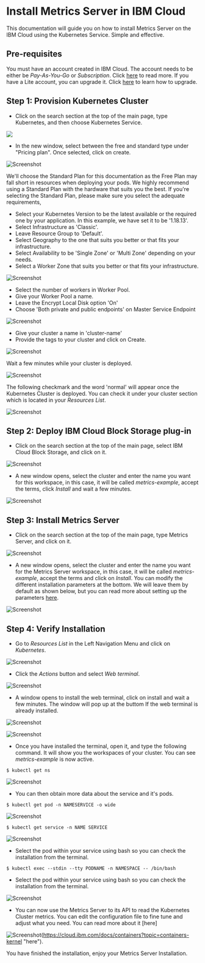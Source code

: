 # Install Metrics Server in IBM Cloud

This documentation will guide you on how to install Metrics Server on the IBM Cloud using the Kubernetes Service. Simple and effective.

## Pre-requisites

You must have an account created in IBM Cloud. The account needs to be either be *Pay-As-You-Go* or *Subscription*. Click [here](https://cloud.ibm.com/docs/account?topic=account-accounts "here") to read more.
If you have a Lite account, you can upgrade it. Click [here](https://cloud.ibm.com/docs/account?topic=account-account-getting-started#account-gs-upgrade "here") to learn how to upgrade.

## Step 1: Provision Kubernetes Cluster

* Click on the search section at the top of the main page, type Kubernetes, and then choose Kubernetes Service.

![](Kubernetes1.PNG)

* In the new window, select between the free and standard type under "Pricing plan". Once selected, click on create.

![Screenshot](KubernetesPaid1.PNG)

We'll choose the Standard Plan for this documentation as the Free Plan may fall short in resources when deploying your pods. We highly recommend using a Standard Plan with the hardware that suits you the best. If you're selecting the Standard Plan, please make sure you select the adequate requirements,

* Select your Kubernetes Version to be the latest available or the required one by your application. In this example, we have set it to be '1.18.13'.
* Select Infrastructure as 'Classic'.
* Leave Resource Group to 'Default'.
* Select Geography to the one that suits you better or that fits your infrastructure.
* Select Availability to be 'Single Zone' or 'Multi Zone' depending on your needs.
* Select a Worker Zone that suits you better or that fits your infrastructure.

![Screenshot](KubernetesPaid2.PNG)

* Select the number of workers in Worker Pool.
* Give your Worker Pool a name.
* Leave the Encrypt Local Disk option 'On'
* Choose 'Both private and public endpoints' on Master Service Endpoint

![Screenshot](KubernetesPaid4.PNG)

* Give your cluster a name in 'cluster-name'
* Provide the tags to your cluster and click on Create.

![Screenshot](KubernetesPaid5.PNG)

Wait a few minutes while your cluster is deployed.

![Screenshot](KubernetesPaid3.PNG)

The following checkmark and the word 'normal' will appear once the Kubernetes Cluster is deployed. You can check it under your cluster section which is located in your *Resources List*.

![Screenshot](KubernetesPaid6.PNG)


## Step 2:  Deploy IBM Cloud Block Storage plug-in

* Click on the search section at the top of the main page, select IBM Cloud Block Storage, and click on it.

![Screenshot](StoragePaid1.PNG)

* A new window opens, select the cluster and enter the name you want for this workspace, in this case, it will be called _metrics-example_, accept the terms, click *Install* and wait a few minutes.

![Screenshot](StoragePaid2.PNG)


## Step 3: Install Metrics Server

* Click on the search section at the top of the main page, type Metrics Server, and click on it.

![Screenshot](metrics1.PNG)

* A new window opens, select the cluster and enter the name you want for the Metrics Server workspace, in this case, it will be called _metrics-example_, accept the terms and click on *Install*. You can modify the different installation parameters at the bottom. We will leave them by default as shown below, but you can read more about setting up the parameters [here](https://cloud.ibm.com/catalog/content/metrics-server "here").

![Screenshot](metrics2.PNG)


## Step 4: Verify Installation

* Go to *Resources List* in the Left Navigation Menu and click on *Kubernetes*.

![Screenshot](test1.png)

* Click the *Actions* button and select *Web terminal*.

![Screenshot](test2.PNG)

* A window opens to install the web terminal, click on install and wait a few minutes. The window will pop up at the buttom If the web terminal is already installed.

![Screenshot](test3.PNG)

![Screenshot](test7.PNG)

* Once you have installed the terminal, open it, and type the following command. It will show you the workspaces of your cluster. You can see *metrics-example* is now active.

`$ kubectl get ns`

![Screenshot](metricstest1.PNG)

* You can then obtain more data about the service and it's pods.

`$ kubectl get pod -n NAMESERVICE -o wide`

![Screenshot](metricstest2.PNG)

`$ kubectl get service -n NAME SERVICE`

![Screenshot](metricstest3.PNG)

* Select the pod within your service using bash so you can check the installation from the terminal.

`$ kubectl exec --stdin --tty PODNAME -n NAMESPACE -- /bin/bash`

* Select the pod within your service using bash so you can check the installation from the terminal.

![Screenshot](metricstest5.PNG)

* You can now use the Metrics Server to its API to read the Kubernetes Cluster metrics. You can edit the configuration file to fine tune and adjust what you need. You can read more about it [here]

![Screenshot](metricstest6.PNG)(https://cloud.ibm.com/docs/containers?topic=containers-kernel "here").

You have finished the installation, enjoy your Metrics Server Installation.
